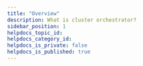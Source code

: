 ```yaml
---
title: "Overview"
description: What is cluster orchestrator?
sidebar_position: 1
helpdocs_topic_id: 
helpdocs_category_id: 
helpdocs_is_private: false
helpdocs_is_published: true
---
```

